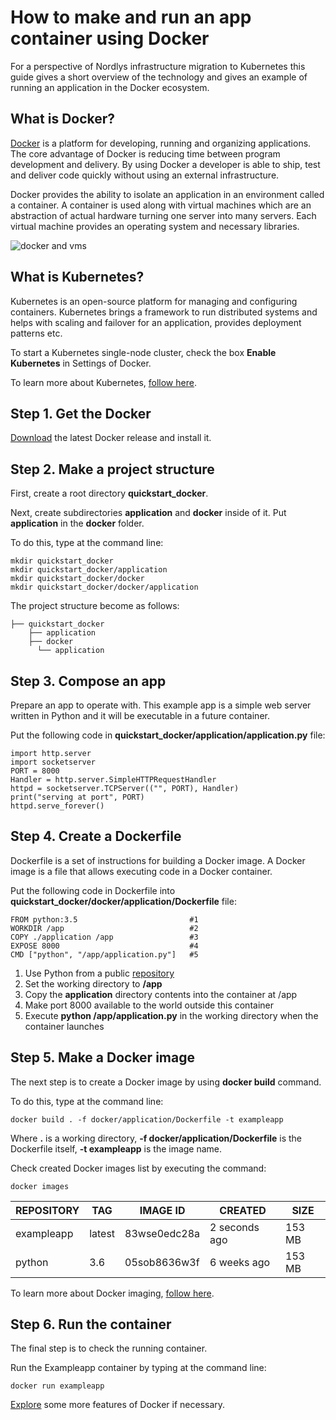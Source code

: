 # How to make and run an app container using Docker

For a perspective of Nordlys infrastructure migration to Kubernetes this guide gives a short overview of the technology and gives an example of running an application in the Docker ecosystem.

## What is Docker?

[Docker](https://www.docker.com/) is a platform for developing, running and organizing applications. The core advantage of Docker is reducing time between program development and delivery. By using Docker a developer is able to ship, test and deliver code quickly without using an external infrastructure. 

Docker provides the ability to isolate an application in an environment called a container. A container is used along with virtual machines which are an abstraction of actual hardware turning one server into many servers. Each virtual machine provides an operating system and necessary libraries.

![docker and vms](https://www.docker.com/sites/default/files/d8/2018-11/docker-containerized-and-vm-transparent-bg.png)

## What is Kubernetes?

Kubernetes is an open-source platform for managing and configuring containers. Kubernetes brings a framework to run distributed systems and helps with scaling and failover for an application, provides deployment patterns etc.

To start a Kubernetes single-node cluster, check the box **Enable Kubernetes** in Settings of Docker.

To learn more about Kubernetes, [follow here](https://kubernetes.io/docs/concepts/overview/what-is-kubernetes/).

## Step 1. Get the Docker

[Download](https://www.docker.com/products/docker-desktop) the latest Docker release and install it.

## Step 2. Make a project structure

First, create a root directory **quickstart_docker**. 

Next, create subdirectories **application** and **docker** inside of it. Put **application** in the **docker** folder. 

To do this, type at the command line:
```
mkdir quickstart_docker
mkdir quickstart_docker/application
mkdir quickstart_docker/docker
mkdir quickstart_docker/docker/application
```

The project structure become as follows:
```
├── quickstart_docker
    ├── application
    ├── docker
      └── application
```

## Step 3. Compose an app

Prepare an app to operate with. This example app is a simple web server written in Python and it will be executable in a future container.

Put the following code in **quickstart_docker/application/application.py** file:

```
import http.server
import socketserver
PORT = 8000
Handler = http.server.SimpleHTTPRequestHandler
httpd = socketserver.TCPServer(("", PORT), Handler)
print("serving at port", PORT)
httpd.serve_forever()
```

## Step 4. Create a Dockerfile

Dockerfile is a set of instructions for building a Docker image. A Docker image is a file that allows executing code in a Docker container. 

Put the following code in Dockerfile into **quickstart_docker/docker/application/Dockerfile** file:

```
FROM python:3.5                         #1 
WORKDIR /app                            #2 
COPY ./application /app                 #3
EXPOSE 8000                             #4
CMD ["python", "/app/application.py"]   #5
```

1. Use Python from a public [repository](https://docs.docker.com/docker-hub/repos/)
2. Set the working directory to **/app**
3. Copy the **application** directory contents into the container at /app
4. Make port 8000 available to the world outside this container
5. Execute **python /app/application.py** in the working directory when the container launches


## Step 5. Make a Docker image

The next step is to create a Docker image by using **docker build** command.

To do this, type at the command line:

```
docker build . -f docker/application/Dockerfile -t exampleapp
```

Where **.** is a working directory, **-f docker/application/Dockerfile** is the Dockerfile itself,  **-t exampleapp** is the image name.

Check created Docker images list by executing the command:

```
docker images
```

| REPOSITORY | TAG    | IMAGE ID     | CREATED       | SIZE   |
|------------|--------|--------------|---------------|--------|
| exampleapp | latest | 83wse0edc28a | 2 seconds ago | 153 MB |
| python     | 3.6    | 05sob8636w3f | 6 weeks ago   | 153 MB |

To learn more about Docker imaging, [follow here](https://docs.docker.com/engine/reference/builder/).

## Step 6. Run the container

The final step is to check the running container.

Run the Exampleapp container by typing at the command line:

```
docker run exampleapp
```

[Explore](https://docs.docker.com/) some more features of Docker if necessary. 
